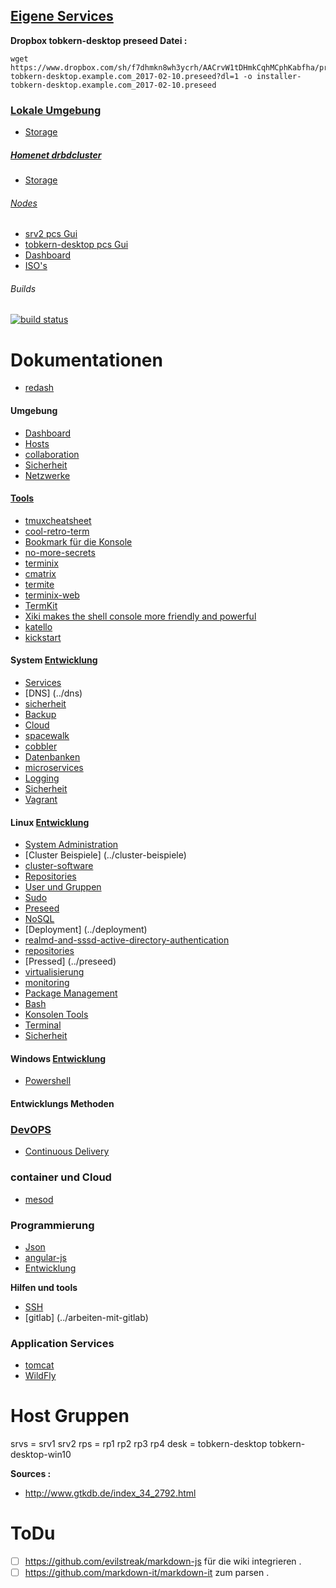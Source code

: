 ## [Eigene Services](../homenet4-services)

**Dropbox tobkern-desktop preseed Datei :**

```
wget https://www.dropbox.com/sh/f7dhmkn8wh3ycrh/AACrvW1tDHmkCqhMCphKabfha/preseed/installer-tobkern-desktop.example.com_2017-02-10.preseed?dl=1 -o installer-tobkern-desktop.example.com_2017-02-10.preseed
```

### [Lokale Umgebung](../homnet4)
* [Storage](../storage)

##### [Homenet drbdcluster](../homenet4-drbdcluster)
* [Storage](../storage)

###### [Nodes](../homnet4-nodes)

* [srv2 pcs Gui](https://srv2.example.com:2224/manage) 
* [tobkern-desktop pcs Gui](https://tobkern-desktop.example.com:2224/manage)
* [Dashboard](http://192.168.4.14/~tobkern/startmin-master/pages/server.html)
* [ISO's](http://srv2.example.com/~tobkern/iso/)

###### Builds 
[![build status](https://gitlab.com/tobkern1980/home-net4-environment/badges/master/build.svg)](https://gitlab.com/tobkern1980/home-net4-environment/commits/master)

Dokumentationen
===============
* [redash](https://redash.io/help/aboutrd/aboutrd.html#whats_redash)

#### Umgebung

* [Dashboard](../dashboard)
* [Hosts](../hosts)
* [collaboration](../collaboration)
* [Sicherheit](../sicherheit)
* [Netzwerke](../netzwerke)

#### [Tools](../linux-system-tools)

* [tmuxcheatsheet](https://tmuxcheatsheet.com/)
* [cool-retro-term](https://github.com/Swordfish90/cool-retro-term )
* [Bookmark für die Konsole](https://itsfoss.com/buku-command-line-bookmark-manager-linux/)
* [no-more-secrets](https://github.com/bartobri/no-more-secrets)
* [terminix](https://github.com/gnunn1/terminix)
* [cmatrix](http://www.asty.org/cmatrix/)
* [termite](https://github.com/thestinger/termite)
* [terminix-web](https://gnunn1.github.io/terminix-web/)
* [TermKit](https://github.com/unconed/TermKit)
* [Xiki makes the shell console more friendly and powerful](http://xiki.org/ )
* [katello](https://gitlab.com/tobkern1980/home-net4-environment/wikis/katello)
* [kickstart](../kickstart)

#### System [Entwicklung](../system-development)

* [Services](../services)
* [DNS] (../dns)
* [sicherheit](../sicherheit)
* [Backup](../backup)
* [Cloud](../cloud)
* [spacewalk](../spacewalk)
* [cobbler](../cobbler)
* [Datenbanken](../datenbanken)
* [microservices](../microservices)
* [Logging](../logging)
* [Sicherheit](../sicherheit)
* [Vagrant](../vagrant)

#### Linux [Entwicklung](../entwicklung)
* [System Administration](../system-administration)
* [Cluster Beispiele] (../cluster-beispiele)
* [cluster-software](../cluster-software)
* [Repositories](../repositories)
* [User und Gruppen](../user-und-gruppen)
* [Sudo](../sudo)
* [Preseed](../preseed)
* [NoSQL](../nosql)
* [Deployment] (../deployment)
* [realmd-and-sssd-active-directory-authentication](../realmd-and-sssd-active-directory-authentication)
* [repositories](../repositories)
* [Pressed] (../preseed)
* [virtualisierung](../virtualisierung)
* [monitoring](../monitoring)
* [Package Management ](../package-management)
* [Bash](../bash)
* [Konsolen Tools](../konsolen-tools)
* [Terminal](../terminal)
* [Sicherheit](../sicherheit)

#### Windows [Entwicklung](../entwicklung)

* [Powershell](../powershell-basic)

#### Entwicklungs Methoden
### [DevOPS](https://gitlab.com/tobkern1980/home-net4-environment/wikis/devops)

* [Continuous Delivery](../continuous-delivery)

### container und Cloud

* [mesod](../mesos)

### Programmierung 

* [Json](../json)
* [angular-js](../angular-js)
* [Entwicklung](../entwicklung)

**Hilfen und tools**
* [SSH](../arbeiten-mit-ssh)
* [gitlab] (../arbeiten-mit-gitlab)

### Application Services 
* [tomcat](../tomcat)
* [WildFly](../wildfly)

Host Gruppen
===========

srvs = srv1 srv2
rps = rp1 rp2 rp3 rp4 
desk = tobkern-desktop tobkern-desktop-win10

**Sources :**
 *  http://www.gtkdb.de/index_34_2792.html

ToDu
====
* [ ]  https://github.com/evilstreak/markdown-js für die wiki integrieren .
* [ ]  https://github.com/markdown-it/markdown-it zum parsen .